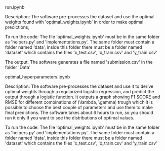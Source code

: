 
run.ipynb

Description:
The software pre-processes the dataset and use the optimal weights found with 'optimal_weights.ipynb' in order to make optimal predictions, 

To run the code:
The file 'optimal_weights.ipynb' must be in the same folder as 'helpers.py' and 'implementations.py'.
The same folder must contain a folder named 'data', inside this folder there must be a folder named 'dataset' which contains the files 'x_test.csv', 'x_train.csv' and 'y_train.csv'

The output:
The software generates a file named 'submission.csv' in the folder 'Data'


optimal_hyperparameters.ipynb

Description:
The software pre-processes the dataset and use it to derive optimal weights through a regularized logistic regression, and predict the output through a logistic function.
It outputs a graph showing F1 SCORE and RMSE for different combinations of (\lambda, \gamma) trough which it is possible to choose the best couple of parameters and use them to make final predictions.
The software takes about 6 hours to run, so you should run it only if you want to see the distributions of optimal values.

To run the code:
The file 'optimal_weights.ipynb' must be in the same folder as 'helpers.py' and 'implementations.py'.
The same folder must contain a folder named 'data', inside this folder there must be a folder named 'dataset' which contains the files 'x_test.csv', 'x_train.csv' and 'y_train.csv'



